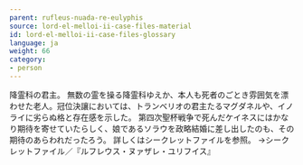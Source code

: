 ```yaml
---
parent: rufleus-nuada-re-eulyphis
source: lord-el-melloi-ii-case-files-material
id: lord-el-melloi-ii-case-files-glossary
language: ja
weight: 66
category:
- person
---
```


降霊科の君主。
無数の霊を操る降霊科ゆえか、本人も死者のごとき雰囲気を漂わせた老人。冠位決讓においては、トランベリオの君主たるマグダネルや、イノライに劣らぬ格と存在感を示した。
第四次聖杯戦争で死んだケイネスにはかなり期待を寄せていたらしく、娘であるソラウを政略結婚に差し出したのも、その期待のあらわれだったろう。
詳しくはシークレットファイルを参照。
→シークレットファイル／『ルフレウス・ヌァザレ・ユリフイス』
